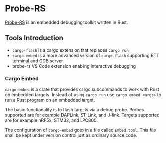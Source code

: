 # Probe-RS

[Probe-RS](https://probe.rs/) is an embedded debugging toolkit written in Rust.

## Tools Introduction

- `cargo-flash` is a cargo extension that replaces `cargo run`
- `cargo-embed` is a more advanced version of `cargo-flash` supporting RTT terminal and GDB server
- probe-rs VS Code extension enabling interactive debugging

### Cargo Embed

`cargo-embed` is a crate that provides cargo subcommands to work with Rust on embedded targets. Instead of using `cargo run` use `cargo embed <args>` to run a Rust program on an embedded target.

The basic functionality is to flash targets via a debug probe. Probes supported are for example DAPLink, ST-Link, and J-link. Targets supported are for example nRF5x, STM32, and LPC800.

The configuration of `cargo-embed` goes in a file called `Embed.toml`. This file shall be kept under version control just as ordinary source code.
